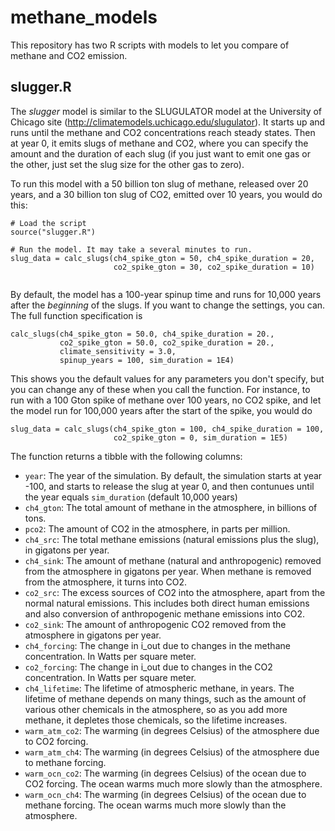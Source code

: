 # methane_models

This repository has two R scripts with models to let you compare of methane and CO2 emission.

## slugger.R

The _slugger_ model is similar to the SLUGULATOR model at the University of Chicago site (<http://climatemodels.uchicago.edu/slugulator>).
It starts up and runs until the methane and CO2 concentrations reach steady states. Then at year 0, it emits slugs of methane and CO2,
where you can specify the amount and the duration of each slug (if you just want to emit one gas or the other, just set the slug size
for the other gas to zero).

To run this model with a 50 billion ton slug of methane, released over 20 years, and a 30 billion ton slug of CO2, emitted over 10 years,
you would do this:
```
# Load the script
source("slugger.R")

# Run the model. It may take a several minutes to run.
slug_data = calc_slugs(ch4_spike_gton = 50, ch4_spike_duration = 20, 
                       co2_spike_gton = 30, co2_spike_duration = 10)
                       
```
By default, the model has a 100-year spinup time and runs for 10,000 years after the _beginning_ of the slugs.
If you want to change the settings, you can. The full function specification is
```
calc_slugs(ch4_spike_gton = 50.0, ch4_spike_duration = 20.,
           co2_spike_gton = 50.0, co2_spike_duration = 20.,
           climate_sensitivity = 3.0,
           spinup_years = 100, sim_duration = 1E4)
```
This shows you the default values for any parameters you don't specify, but you can change any of these when you call the function.
For instance, to run with a 100 Gton spike of methane over 100 years, no CO2 spike, and let the model run for 100,000 years after 
the start of the spike, you would do
```
slug_data = calc_slugs(ch4_spike_gton = 100, ch4_spike_duration = 100, 
                       co2_spike_gton = 0, sim_duration = 1E5)
```
The function returns a tibble with the following columns:
* `year`: The year of the simulation. By default, the simulation starts at year -100, and starts to release the slug at year 0, 
  and then contunues until the year equals `sim_duration` (default 10,000 years)
* `ch4_gton`: The total amount of methane in the atmosphere, in billions of tons.
* `pco2`: The amount of CO2 in the atmosphere, in parts per million.
* `ch4_src`: The total methane emissions (natural emissions plus the slug), in gigatons per year.
* `ch4_sink`: The amount of methane (natural and anthropogenic) removed from the atmosphere in gigatons per year.
  When methane is removed from the atmosphere, it turns into CO2.
* `co2_src`: The excess sources of CO2 into the atmosphere, apart from the normal natural emissions. This includes both direct human
  emissions and also conversion of anthropogenic methane emissions into CO2.
* `co2_sink`: The amount of anthropogenic CO2 removed from the atmosphere in gigatons per year.
* `ch4_forcing`: The change in i_out due to changes in the methane concentration. In Watts per square meter.
* `co2_forcing`: The change in i_out due to changes in the CO2 concentration. In Watts per square meter.
* `ch4_lifetime`: The lifetime of atmospheric methane, in years. The lifetime of methane depends on many things, such as the
  amount of various other chemicals in the atmosphere, so as you add more methane, it depletes those chemicals, so the 
  lifetime increases.
* `warm_atm_co2`: The warming (in degrees Celsius) of the atmosphere due to CO2 forcing.
* `warm_atm_ch4`: The warming (in degrees Celsius) of the atmosphere due to methane forcing.
* `warm_ocn_co2`: The warming (in degrees Celsius) of the ocean due to CO2 forcing. 
  The ocean warms much more slowly than the atmosphere.
* `warm_ocn_ch4`: The warming (in degrees Celsius) of the ocean due to methane forcing. 
  The ocean warms much more slowly than the atmosphere.
  
